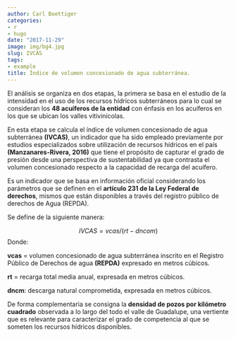 ```yaml
---
author: Carl Boettiger
categories:
- r
- hugo
date: "2017-11-29"
image: img/bg4.jpg
slug: IVCAS
tags:
- example
title: Índice de volumen concesionado de agua subterránea.
---
```



El análisis se organiza en dos etapas, la primera se basa en el estudio de la intensidad en el uso de los recursos hídricos subterráneos para lo cual se consideran los **48 acuíferos de la entidad** con énfasis en los acuíferos en los que se ubican los valles vitivinícolas.

En esta etapa se calcula el índice de volumen concesionado de agua subterránea **(IVCAS)**, un indicador que ha sido empleado previamente por estudios especializados sobre utilización de recursos hídricos en el país **(Manzanares-Rivera, 2016)** que tiene el propósito de capturar el grado de presión desde una perspectiva de sustentabilidad ya que contrasta el volumen concesionado respecto a la capacidad de recarga del acuífero. 

Es un indicador que se basa en información oficial considerando los parámetros que se definen en el **artículo 231 de la Ley Federal de derechos**, mismos que están disponibles a través del registro público de derechos de Agua (REPDA). 

Se define de la siguiente manera:

$$IVCAS = vcas/(rt-dncom)$$
Donde:

**vcas** = volumen concesionado de agua subterránea inscrito en el Registro Público de Derechos de agua **(REPDA)** expresado en metros cúbicos.

**rt** = recarga total media anual, expresada en metros cúbicos.

**dncm**: descarga natural comprometida, expresada en metros cúbicos.

De forma complementaria se consigna la **densidad de pozos por kilómetro cuadrado** observada a lo largo del todo el valle de Guadalupe, una vertiente que es relevante para caracterizar el grado de competencia al que se someten los recursos hídricos disponibles. 

